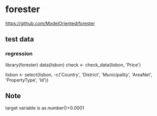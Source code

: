 # forester

https://github.com/ModelOriented/forester
## test data
### regression
library(forester)
data(lisbon)
check <- check_data(lisbon, 'Price')

lisbon <- select(lisbon,
                 -c('Country', 'District', 'Municipality',
                    'AreaNet', 'PropertyType', 'Id'))



## Note

target variable is as.number()+0.0001


